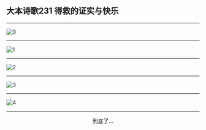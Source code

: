 
## 大本诗歌231 得救的证实与快乐
        
<div id="aplayer0"></div>

---

<img alt="0" data-original="/data/d0230/0.png">

---

<img alt="1" data-original="/data/d0230/1.png">

---

<img alt="2" data-original="/data/d0230/2.png">

---

<img alt="3" data-original="/data/d0230/3.png">

---

<img alt="4" data-original="/data/d0230/4.png">

---

<p style="text-align: center">到底了...</p>

<script src="/js/dist-view.js"></script>

<script>
MAIN.id = 'd0230';
        
const ap0 = new APlayer({
    container: document.getElementById('aplayer0'),
    volume: 1,
    loop: 'none',
    preload: 'none',
    audio: [{
        name: '大本诗歌231.mp3',
        artist: '大本诗歌',
        url: 'https://res.wx.qq.com/voice/getvoice?mediaid=MzI0NTk3MDM5M18yMjQ3NDkwNDQw',
        cover: '/favicon'
    }]
});
</script>
